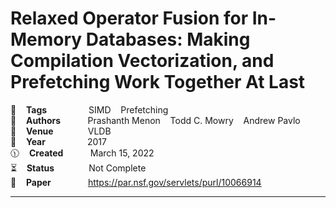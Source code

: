 # Relaxed Operator Fusion for In-Memory Databases: Making Compilation Vectorization, and Prefetching Work Together At Last

🔎    **Tags**                 SIMD    Prefetching  
🧟    **Authors**              Prashanth Menon    Todd C. Mowry    Andrew Pavlo 
🚏    **Venue**                VLDB   
📅    **Year**                 2017   
🕦    **Created**              March 15, 2022  
⏳    **Status**               Not Complete  
🔗    **Paper**                https://par.nsf.gov/servlets/purl/10066914  

---

